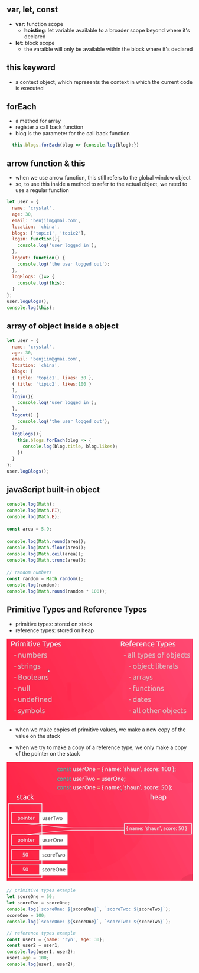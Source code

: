 ## var, let, const
- **var**: function scope
   - **hoisting**: let variable available to a broader scope beyond where it's declared
- **let**: block scope
  - the varaible will only be available within the block where it's declared

## this keyword
- a context object, which represents the context in which the current code is executed

## forEach
- a method for array
- register a call back function
- blog is the parameter for the call back function
```javaScript
  this.blogs.forEach(blog => {console.log(blog);})
```
## arrow function & this
- when we use arrow function, this still refers to the global window object
- so, to use this inside a method to refer to the actual object, we need to use a regular function

```javaScript
let user = {
  name: 'crystal',
  age: 30,
  email: 'benjiim@gmai.com',
  location: 'china',
  blogs: ['topic1', 'topic2'],
  login: function(){
    console.log('user logged in');
  },
  logout: function() {
    console.log('the user logged out');
  },
  logBlogs: ()=> {
    console.log(this);
  }
};
user.logBlogs();
console.log(this);

```

## array of object inside a object
```javaScript
let user = {
  name: 'crystal',
  age: 30,
  email: 'benjiim@gmai.com',
  location: 'china',
  blogs: [
  { title: 'topic1', likes: 30 },
  { title: 'tipic2', likes:100 }
  ],
  login(){
    console.log('user logged in');
  },
  logout() {
    console.log('the user logged out');
  },
  logBlogs(){
    this.blogs.forEach(blog => {
      console.log(blog.title, blog.likes);
    })
  }
};
user.logBlogs();
```

## javaScript built-in object

```javaScript
console.log(Math);
console.log(Math.PI);
console.log(Math.E);

const area = 5.9;

console.log(Math.round(area));
console.log(Math.floor(area));
console.log(Math.ceil(area));
console.log(Math.trunc(area));

// random numbers
const random = Math.random();
console.log(random);
console.log(Math.round(random * 100));
```

## Primitive Types and Reference Types
- primitive types: stored on stack
- reference types: stored on heap


![](assets/markdown-img-paste-20191221081658794.png)

- when we make copies of primitive values, we make a new copy of the value on the stack

- when we try to make a copy of a reference type, we only make a copy of the pointer on the stack


![](assets/markdown-img-paste-2019122108212368.png)

```javaScript
// primitive types example
let scoreOne = 50;
let scoreTwo = scoreOne;
console.log(`scoreOne: ${scoreOne}`, `scoreTwo: ${scoreTwo}`);
scoreOne = 100;
console.log(`scoreOne: ${scoreOne}`, `scoreTwo: ${scoreTwo}`);
```

```javaScript
// reference types example
const user1 = {name: 'ryn', age: 30};
const user2 = user1;
console.log(user1, user2);
user1.age = 100;
console.log(user1, user2);
```
